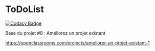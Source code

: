 ToDoList
========

[![Codacy Badge](https://api.codacy.com/project/badge/Grade/95644477d7494a0b86a1e33e2faf695a)](https://app.codacy.com/gh/njarach/todo-list?utm_source=github.com&utm_medium=referral&utm_content=njarach/todo-list&utm_campaign=Badge_Grade)

Base du projet #8 : Améliorez un projet existant

https://openclassrooms.com/projects/ameliorer-un-projet-existant-1

